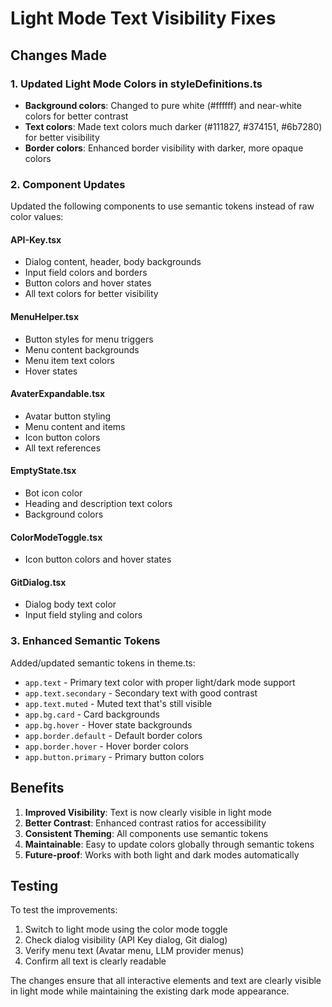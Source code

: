 # Light Mode Text Visibility Fixes

## Changes Made

### 1. Updated Light Mode Colors in styleDefinitions.ts
- **Background colors**: Changed to pure white (#ffffff) and near-white colors for better contrast
- **Text colors**: Made text colors much darker (#111827, #374151, #6b7280) for better visibility
- **Border colors**: Enhanced border visibility with darker, more opaque colors

### 2. Component Updates
Updated the following components to use semantic tokens instead of raw color values:

#### API-Key.tsx
- Dialog content, header, body backgrounds
- Input field colors and borders
- Button colors and hover states
- All text colors for better visibility

#### MenuHelper.tsx  
- Button styles for menu triggers
- Menu content backgrounds
- Menu item text colors
- Hover states

#### AvaterExpandable.tsx
- Avatar button styling
- Menu content and items
- Icon button colors
- All text references

#### EmptyState.tsx
- Bot icon color
- Heading and description text colors
- Background colors

#### ColorModeToggle.tsx
- Icon button colors and hover states

#### GitDialog.tsx
- Dialog body text color
- Input field styling and colors

### 3. Enhanced Semantic Tokens
Added/updated semantic tokens in theme.ts:
- `app.text` - Primary text color with proper light/dark mode support
- `app.text.secondary` - Secondary text with good contrast
- `app.text.muted` - Muted text that's still visible
- `app.bg.card` - Card backgrounds
- `app.bg.hover` - Hover state backgrounds
- `app.border.default` - Default border colors
- `app.border.hover` - Hover border colors
- `app.button.primary` - Primary button colors

## Benefits

1. **Improved Visibility**: Text is now clearly visible in light mode
2. **Better Contrast**: Enhanced contrast ratios for accessibility
3. **Consistent Theming**: All components use semantic tokens
4. **Maintainable**: Easy to update colors globally through semantic tokens
5. **Future-proof**: Works with both light and dark modes automatically

## Testing

To test the improvements:
1. Switch to light mode using the color mode toggle
2. Check dialog visibility (API Key dialog, Git dialog)
3. Verify menu text (Avatar menu, LLM provider menus)
4. Confirm all text is clearly readable

The changes ensure that all interactive elements and text are clearly visible in light mode while maintaining the existing dark mode appearance.
